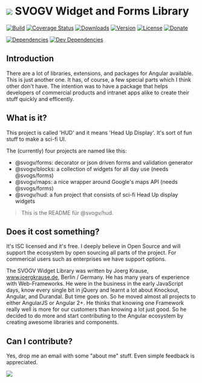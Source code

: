 # ![](https://github.com/joergkrause/svogv/blob/master/guides/logo.png?raw=true) SVOGV Widget and Forms Library

[![Build](https://img.shields.io/travis/joergkrause/svogv/master.svg?style=flat-square)](https://travis-ci.org/joergkrause/svogv)
[![Coverage Status](https://img.shields.io/coveralls/joergkrause/svogv/master.svg?style=flat-square)](https://coveralls.io/github/joergkrause/svogv?branch=master)
[![Downloads](https://img.shields.io/npm/dm/svogv.svg?style=flat-square)](https://npmjs.com/packages/svogv)
[![Version](https://img.shields.io/npm/v/svogv.svg?style=flat-square)](https://npmjs.com/packages/svogv)
[![License](https://img.shields.io/npm/l/svogv.svg?style=flat-square)](https://npmjs.com/packages/svogv)
[![Donate](https://img.shields.io/badge/donate-paypal-blue.svg?style=flat-square)](https://paypal.me/joergisageek)

[![Dependencies](https://img.shields.io/david/joergkrause/svogv.svg?style=flat-square)](https://david-dm.org/joergkrause/svogv)
[![Dev Dependencies](https://img.shields.io/david/dev/joergkrause/svogv.svg?style=flat-square)](https://david-dm.org/joergkrause/svogv#info=devDependencies)

## Introduction

There are a lot of libraries, extensions, and packages for Angular available. This is just another one. It has, of course, a few special parts which I think other don't have. The intention was to have a package that helps developers of commercial products and intranet apps alike to create their stuff quickly and efficently.

## What is it?

This project is called 'HUD' and it means 'Head Up Display'. It's sort of fun stuff to make a sci-fi UI. 

The (currently) four projects are named like this:

* @svogv/forms: decorator or json driven forms and validation generator
* @svogv/blocks: a collection of widgets for all day use (needs @svogs/forms)
* @svogv/maps: a nice wrapper around Google's maps API (needs @svogs/forms)
* @svogv/hud: a fun project that consists of sci-fi Head Up display widgets

> This is the README für @svogv/hud.

## Does it cost something?

It's ISC licensed and it's free. I deeply believe in Open Source and will support the ecosystem by open sourcing all parts of the project. For commerical users such as enterprises we have support options.

The SVOGV Widget Library was written by Joerg <isageek> Krause, www.joergkrause.de, Berlin / Germany. He has many years of experience with Web-Frameworks. He were in the business in the early JavaScript days, know every single bit in jQuery and learnt a lot about Knockout, Angular, and Durandal. But time goes on. So he moved almost all projects to either AngularJS or Angular 2+. He thinks that knowing one Framework really well is more for our customers than knowing a lot just good. So he decided to do more and start contributing to the Angular ecosystem by creating awesome libraries and components. 

## Can I contribute?

Yes, drop me an email with some "about me" stuff. Even simple feedback is appreciated.

![](https://github.com/joergkrause/svogv/blob/master/guides/logo_big.png?raw=true)